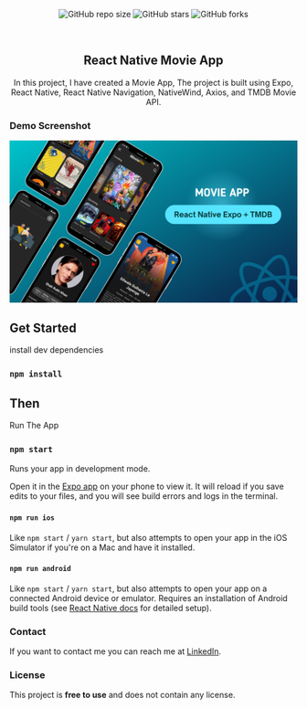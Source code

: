 <div align="center">
  
  ![GitHub repo size](https://img.shields.io/github/repo-size/geeky-prashant/react-native-movie-app)
  ![GitHub stars](https://img.shields.io/github/stars/geeky-prashant/react-native-movie-app?style=social)
  ![GitHub forks](https://img.shields.io/github/forks/geeky-prashant/react-native-movie-app?style=social)
 
  <br />

  <h2 align="center">React Native Movie App</h2>

In this project, I have created a Movie App, The project is built using Expo, React Native, React Native Navigation, NativeWind, Axios, and TMDB Movie API.

</div>

### Demo Screenshot

![React Native Movie App Demo](./readme-images/React-Native-Movie-App.png "Desktop Demo")

## Get Started

install dev dependencies

### `npm install`

## Then

Run The App

### `npm start`

Runs your app in development mode.

Open it in the [Expo app](https://expo.io) on your phone to view it. It will reload if you save edits to your files, and you will see build errors and logs in the terminal.

#### `npm run ios`

Like `npm start` / `yarn start`, but also attempts to open your app in the iOS Simulator if you're on a Mac and have it installed.

#### `npm run android`

Like `npm start` / `yarn start`, but also attempts to open your app on a connected Android device or emulator. Requires an installation of Android build tools (see [React Native docs](https://facebook.github.io/react-native/docs/getting-started.html) for detailed setup).

### Contact

If you want to contact me you can reach me at [LinkedIn](https://www.linkedin.com/in/geekyprashant/).

### License

This project is **free to use** and does not contain any license.
